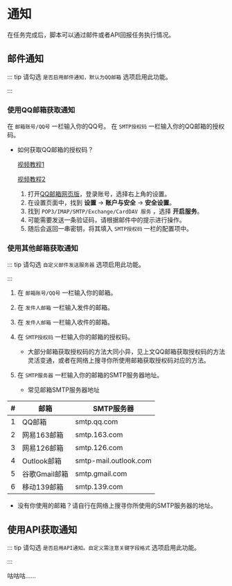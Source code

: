 # 通知

在任务完成后，脚本可以通过邮件或者API回报任务执行情况。

## 邮件通知
::: tip
请勾选 `是否启用邮件通知，默认为QQ邮箱` 选项启用此功能。

:::

### 使用QQ邮箱获取通知
在 `邮箱账号/QQ号` 一栏输入你的QQ号。
在 `SMTP授权码` 一栏输入你的QQ邮箱的授权码。
- 如何获取QQ邮箱的授权码？
  
  [视频教程1](https://www.bilibili.com/video/BV16z4y1D74s/)

  [视频教程2](https://www.bilibili.com/video/BV1ZxfGYSEVr?t=1699.2)

  1. 打开[QQ邮箱网页版](https://mail.qq.com/)，登录账号，选择右上角的设置。
  2. 在设置页面中，找到 **设置** -> **账户与安全** -> **安全设置**。
  3. 找到 `POP3/IMAP/SMTP/Exchange/CardDAV 服务` ，选择 **开启服务**。
  4. 可能需要发送一条验证码，请根据邮件中的提示进行操作。
  5. 随后会返回一串密钥，将其填入 `SMTP授权码` 一栏的配置项中。

### 使用其他邮箱获取通知

::: tip
请勾选 `自定义邮件发送服务器` 选项启用此功能。

:::

1. 在 `邮箱账号/QQ号` 一栏输入你的邮箱。
2. 在 `发件人邮箱` 一栏输入发件的邮箱。
3. 在 `发件人邮箱` 一栏输入收件的邮箱。
4. 在 `SMTP授权码` 一栏输入你的邮箱的授权码。
   - 大部分邮箱获取授权码的方法大同小异，见上文QQ邮箱获取授权码的方法灵活变通，或者在网络上搜寻你所使用邮箱获取授权码对应的方法。
5. 在 `SMTP服务器` 一栏输入你的邮箱的SMTP服务器地址。

   - 常见邮箱SMTP服务器地址
   
| **#** | **邮箱**    | **SMTP服务器**              |
|-------|-----------|--------------------------|
| 1     | QQ邮箱      | smtp\.qq\.com            |
| 2     | 网易163邮箱   | smtp\.163\.com           |
| 3     | 网易126邮箱   | smtp\.126\.com           |
| 4     | Outlook邮箱 | smtp\-mail\.outlook\.com |
| 5     | 谷歌Gmail邮箱 | smtp\.gmail\.com         |
| 6     | 移动139邮箱   | smtp\.139\.com           |

   - 没有你使用的邮箱？请自行在网络上搜寻你所使用的SMTP服务器的地址。


## 使用API获取通知

::: tip
请勾选 `是否启用API通知。自定义需注意关键字段格式` 选项启用此功能。

:::

咕咕咕……
